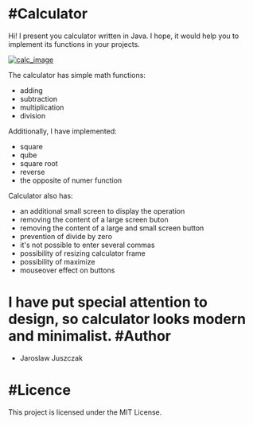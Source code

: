 #Calculator
=======================================================================
Hi! I present you calculator written in Java. I hope, it would help you to implement its functions in your projects.

<a href="https://imgbb.com/"><img src="https://image.ibb.co/hSq4Pn/calc_image.jpg" alt="calc_image" border="0"></a>

The calculator has simple math functions:
- adding
- subtraction
- multiplication
- division

Additionally, I have implemented:
- square
- qube
- square root
- reverse
- the opposite of numer function

Calculator also has:
- an additional small screen to display the operation
- removing the content of a large screen buton
- removing the content of a large and small screen button
- prevention of divide by zero
- it's not possible to enter several commas
- possibility of resizing calculator frame
- possibility of maximize
- mouseover effect on buttons

I have put special attention to design, so calculator looks modern and minimalist.
#Author
========================================================================
- Jaroslaw Juszczak

#Licence
========================================================================
This project is licensed under the MIT License.
